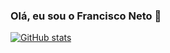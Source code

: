 ### Olá, eu sou o Francisco Neto 👋
[![GitHub stats](https://github-readme-stats.vercel.app/api?username=fnetgit&theme=default)](https://github.com/fnetgit/github-readme-stats)


